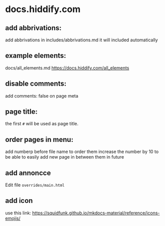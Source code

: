 # docs.hiddify.com


## add abbrivations:
add abbrivations in includes/abbrivations.md it will included automatically

## example elements:
   docs/all_elements.md
   https://docs.hiddify.com/all_elements

## disable comments:
   add comments: false on page meta 

## page title:
   the first `#` will be used as page title.

## order pages in menu:
   add numberp before file name to order them 
   increase the number by 10 to be able to easily add new page in between them in future

## add annoncce
   Edit file  `overrides/main.html`

## add icon
 use this link: https://squidfunk.github.io/mkdocs-material/reference/icons-emojis/ 